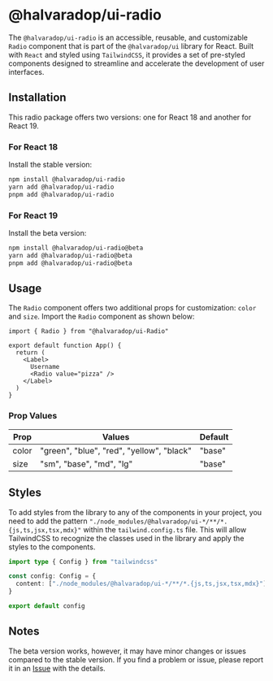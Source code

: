 # @halvaradop/ui-radio

The `@halvaradop/ui-radio` is an accessible, reusable, and customizable `Radio` component that is part of the `@halvaradop/ui` library for React. Built with `React` and styled using `TailwindCSS`, it provides a set of pre-styled components designed to streamline and accelerate the development of user interfaces.

## Installation

This radio package offers two versions: one for React 18 and another for React 19.

### For React 18

Install the stable version:

```bash
npm install @halvaradop/ui-radio
yarn add @halvaradop/ui-radio
pnpm add @halvaradop/ui-radio
```

### For React 19

Install the beta version:

```bash
npm install @halvaradop/ui-radio@beta
yarn add @halvaradop/ui-radio@beta
pnpm add @halvaradop/ui-radio@beta
```

## Usage

The `Radio` component offers two additional props for customization: `color` and `size`. Import the `Radio` component as shown below:

```tsx
import { Radio } from "@halvaradop/ui-Radio"

export default function App() {
  return (
    <Label>
      Username
      <Radio value="pizza" />
    </Label>
  )
}
```

### Prop Values

| Prop  | Values                                    | Default |
| ----- | ----------------------------------------- | ------- |
| color | "green", "blue", "red", "yellow", "black" | "base"  |
| size  | "sm", "base", "md", "lg"                  | "base"  |

## Styles

To add styles from the library to any of the components in your project, you need to add the pattern `"./node_modules/@halvaradop/ui-*/**/*.{js,ts,jsx,tsx,mdx}"` within the `tailwind.config.ts` file. This will allow TailwindCSS to recognize the classes used in the library and apply the styles to the components.

```ts
import type { Config } from "tailwindcss"

const config: Config = {
  content: ["./node_modules/@halvaradop/ui-*/**/*.{js,ts,jsx,tsx,mdx}"],
}

export default config
```

## Notes

The beta version works, however, it may have minor changes or issues compared to the stable version. If you find a problem or issue, please report it in an [Issue](https://github.com/halvaradop/ui/issues) with the details.
